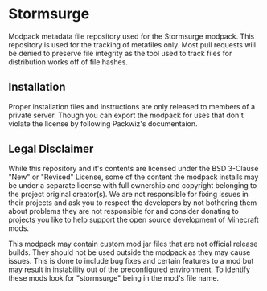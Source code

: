 # Stormsurge
Modpack metadata file repository used for the Stormsurge modpack. This repository is used for the tracking of metafiles only. Most pull requests will be denied to preserve file integrity as the tool used to track files for distribution works off of file hashes.

## Installation
Proper installation files and instructions are only released to members of a private server. Though you can export the modpack for uses that don't violate the license by following Packwiz's documentaion.

## Legal Disclaimer
While this repository and it's contents are licensed under the BSD 3-Clause "New" or "Revised" License, some of the content the modpack installs may be under a separate license with full ownership and copyright belonging to the project original creator(s). We are not responsible for fixing issues in their projects and ask you to respect the developers by not bothering them about problems they are not responsible for and consider donating to projects you like to help support the open source development of Minecraft mods.

This modpack may contain custom mod jar files that are not official release builds. They should not be used outside the modpack as they may cause issues. This is done to include bug fixes and certain features to a mod but may result in instability out of the preconfigured environment. To identify these mods look for "stormsurge" being in the mod's file name.
